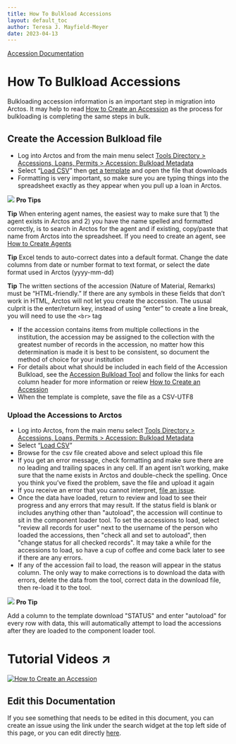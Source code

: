 ```yaml
---
title: How To Bulkload Accessions
layout: default_toc
author: Teresa J. Mayfield-Meyer
date: 2023-04-13
---
```


[Accession Documentation](https://handbook.arctosdb.org/documentation/accession.html)

# How To Bulkload Accessions

Bulkloading accession information is an important step in migration into Arctos. It may help to read [How to Create an Accession](https://handbook.arctosdb.org/how_to/How-to-Create-an-Accession.html) as the process for bulkloading is completing the same steps in bulk.

## Create the Accession Bulkload file

 * Log into Arctos and from the main menu select [Tools Directory > Accessions, Loans, Permits > Accession: Bulkload Metadata](https://arctos.database.museum/tools/BulkloadAccn.cfm)  
 * Select “[Load CSV](https://arctos.database.museum/tools/BulkloadAccn.cfm?action=ld)” then [get a template](https://arctos.database.museum/tools/BulkloadAccn.cfm?action=makeTemplate) and open the file that downloads  
 * Formatting is very important, so make sure you are typing things into the spreadsheet exactly as they appear when you pull up a loan in Arctos. 
 
 ![](https://raw.githubusercontent.com/ArctosDB/documentation-wiki/gh-pages/tutorial_images/Bear%20Pro.jpg) **Pro Tips**
 
 **Tip** When entering agent names, the easiest way to make sure that 1) the agent exists in Arctos and 2) you have the name spelled and formatted correctly, is to search in Arctos for the agent and if existing, copy/paste that name from Arctos into the spreadsheet. If you need to create an agent, see [How to Create Agents](http://handbook.arctosdb.org/how_to/How-to-Create-Agents.html) 
 
 **Tip** Excel tends to auto-correct dates into a default format. Change the date columns from date or number format to text format, or select the date format used in Arctos (yyyy-mm-dd) 
 
 **Tip** The written sections of the accession (Nature of Material, Remarks) must be “HTML-friendly.” If there are any symbols in these fields that don’t work in HTML, Arctos will not let you create the accession. The ususal culprit is the enter/return key, instead of using “enter” to create a line break, you will need to use the ```<br>``` tag 
 
 * If the accession contains items from multiple collections in the institution, the accession may be assigned to the collection with the greatest number of records in the accession, no matter how this determination is made it is best to be consistent, so document the method of choice for your institution  
 * For details about what should be included in each field of the Accession Bulkload, see the [Accession Bulkload Tool](https://arctos.database.museum/tools/BulkloadAccn.cfm?action=ld) and follow the links for each column header for more information or reiew [How to Create an Accession](https://handbook.arctosdb.org/how_to/How-to-Create-an-Accession.html) 
 * When the template is complete, save the file as a CSV-UTF8
 
### Upload the Accessions to Arctos 

 * Log into Arctos, from the main menu select [Tools Directory > Accessions, Loans, Permits > Accession: Bulkload Metadata](https://arctos.database.museum/tools/BulkloadAccn.cfm)
 * Select “[Load CSV](https://arctos.database.museum/tools/BulkloadAccn.cfm?action=ld)” 
 * Browse for the csv file created above and select upload this file
 * If you get an error message, check formatting and make sure there are no leading and trailing spaces in any cell. If an agent isn’t working, make sure that the name exists in Arctos and double-check the spelling. Once you think you’ve fixed the problem, save the file and upload it again
 * If you receive an error that you cannot interpret, [file an issue](https://github.com/ArctosDB/arctos/issues/new?assignees=&labels=Error+Explanation%2C+Error+Messages&template=error-help-request.md&title=Need+Help+with+Arctos+Error).
 * Once the data have loaded, return to review and load to see their progress and any errors that may result. If the status field is blank or includes anything other than "autoload", the accession will continue to sit in the component loader tool. To set the accessions to load, select "review all records for user" next to the username of the person who loaded the accessions, then "check all and set to autoload", then "change status for all checked records". It may take a while for the accessions to load, so have a cup of coffee and come back later to see if there are any errors.
 * If any of the accession fail to load, the reason will appear in the status column. The only way to make corrections is to download the data with errors, delete the data from the tool, correct data in the download file, then re-load it to the tool.
 
 ![](https://raw.githubusercontent.com/ArctosDB/documentation-wiki/gh-pages/tutorial_images/Bear%20Pro.jpg) **Pro Tip**
 
 Add a column to the template download "STATUS" and enter "autoload" for every row with data, this will automatically attempt to load the accessions after they are loaded to the component loader tool.
 

# Tutorial Videos ↗️

[![How to Create an Accession](https://raw.githubusercontent.com/ArctosDB/documentation-wiki/gh-pages/tutorial_images/How_to_Create_an_Accession_in_Arctos.jpg)](https://youtu.be/FmWU1iWl6NA)

## Edit this Documentation

If you see something that needs to be edited in this document, you can create an issue using the link under the search widget at the top left side of this page, or you can edit directly <a href="https://github.com/ArctosDB/documentation-wiki/edit/gh-pages/_how_to/How_To_Bulkload_Accessions.markdown" target="_blank">here</a>.
